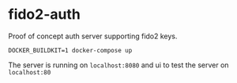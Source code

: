 # fido2-auth

Proof of concept auth server supporting fido2 keys.

```
DOCKER_BUILDKIT=1 docker-compose up
```

The server is running on `localhost:8080` and ui to test the server on
`localhost:80`
